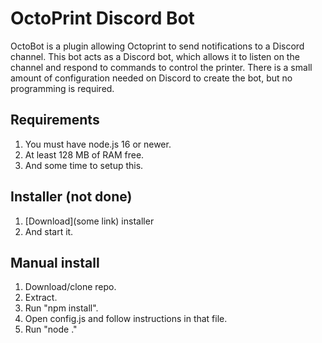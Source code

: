 # OctoPrint Discord Bot
OctoBot is a plugin allowing Octoprint to send notifications to a Discord channel. This bot acts as a Discord bot, which allows it to listen on the channel and respond to commands to control the printer. There is a small amount of configuration needed on Discord to create the bot, but no programming is required.

## Requirements
1. You must have node.js 16 or newer.
2. At least 128 MB of RAM free.
3. And some time to setup this.

## Installer (not done)
1. [Download](some link) installer 
2. And start it.

## Manual install
1. Download/clone repo.
2. Extract.
3. Run "npm install".
4. Open config.js and follow instructions in that file.
5. Run "node ."

